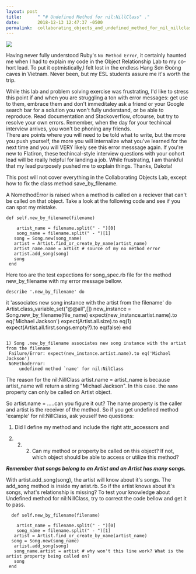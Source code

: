 ```yaml
---
layout: post
title:      " "# Undefined Method for nil:NillClass" ."
date:       2018-12-13 12:47:37 -0500
permalink:  collaborating_objects_and_undefined_method_for_nil_nillclass
---
```




![](http://i.imgur.com/XGrLxn3.jpghttp://)


Having never fully understood Ruby's `No Method Error`, it certainly haunted me when I had to explain my code in the Object Relationship Lab to my co-hort lead. To put it optmistically,I felt lost in the endless Hang Sơn Đoòng caves in Vietnam. Never been, but my ESL students assure me it's worth the trip. 

While this lab and problem solving exercise was frustrating, I'd like to stress this point if and when you are struggling a ton with error messages: get use to them, embrace them and don't immeditaley ask a friend or your Google search bar for a solution you won't fully understand, or be able to reproduce. Read documentation and Stackoverflow, ofcourse, but try to resolve your own errors. Remember, when the day for your techincal interview  arrives, you won't be phoning any friends.  
There are points where you will need to be told what to write, but the more you push yourself, the more you will internalize what you've learned for the next time and you will VERY likely see this error messsage again. If you're new to Flatiron, these techincal-style interview questions with your cohort lead will be really helpful for landing a job. While frustrating, I am thankful that my lead purposely pushed me to explain things. Thanks, Dakota!

This post will not cover everything in the Collaborating Objects Lab, except how to fix the class method save_by_filename.

A NomethodError is raised when a method is called on a reciever that can't be called on that object. Take a look at the following code and see if you can spot my mistake. 

```
def self.new_by_filename(filename)
  
    artist_name = filename.split(" - ")[0]
    song_name = filename.split(" - ")[1]
   song = Song.new(song_name)
   artist = Artist.find_or_create_by_name(artist_name)
   artist_name.name = artist # source of my no method error
   artist.add_song(song)
   song
 end
```
 
 
 Here too are the test expections for song_spec.rb file for the method new_by_filename with my error message bellow.

```
describe '.new_by_filename' do

  ```
  it 'associates new song instance with the artist from the filename' do
      Artist.class_variable_set("@@all",[])
      new_instance = Song.new_by_filename(file_name)
      expect(new_instance.artist.name).to eq('Michael Jackson')
      expect(Artist.all.size).to eq(1)
      expect(Artist.all.first.songs.empty?).to eq(false)
    end
```
```
		
		
	
		
```
1) Song .new_by_filename associates new song instance with the artist from the filename
 Failure/Error: expect(new_instance.artist.name).to eq('Michael Jackson')
 NoMethodError:
	 undefined method `name' for nil:NilClass
```

The reason for the nil:NillClass artist.name = artist_name is because artist_name will return a string "Michael Jackson". In this case. the `name` property can only be called on Artist object.


So artist.name = .....can you figure it out? The name property is the caller and artist is the receiver of the method. So if you get undefined method 'example' for nil:NillClass, ask youself two questions: 

1) Did I define my method and include the right attr_accessors and 

3) 2) 2) Can my method or property be called on this object? If not, which object should be able to access or utilize this method? 

***Remember that songs belong to an Artist and an Artist has many songs.*** 

With  artist.add_song(song), the artist will know about it's songs. The add_song method is inside my arist.rb. So if the artist knows about it's songs, what's relationship is missing? To test your knowledge about Undefined method for nil:NillClass, try to correct the code bellow and get it to pass. 

```
  def self.new_by_filename(filename)

    artist_name = filename.split(" - ")[0]
    song_name = filename.split(" - ")[1]
   artist = Artist.find_or_create_by_name(artist_name)
  song = Song.new(song_name)
   artist.add_song(song)
   song_name.artist = artist # why won't this line work? What is the artist property being called on? 
   song
 end
```


